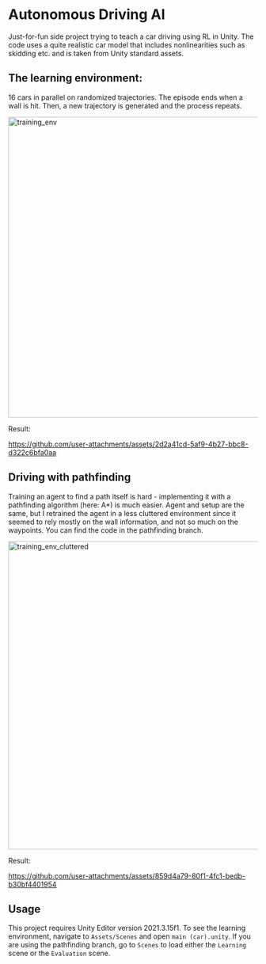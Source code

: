 # Autonomous Driving AI

Just-for-fun side project trying to teach a car driving using RL in Unity. The code uses a quite realistic car model that includes nonlinearities such as skidding etc. and is taken from Unity standard assets.

## The learning environment: 

16 cars in parallel on randomized trajectories. The episode ends when a wall is hit. Then, a new trajectory is generated and the process repeats.

<img width="619" height="608" alt="training_env" src="https://github.com/user-attachments/assets/bd0d9b23-e2c9-4b98-a930-973cab240a44" />

Result:

https://github.com/user-attachments/assets/2d2a41cd-5af9-4b27-bbc8-d322c6bfa0aa


## Driving with pathfinding

Training an agent to find a path itself is hard - implementing it with a pathfinding algorithm (here: A*) is much easier. Agent and setup are the same, but I retrained the agent in a less cluttered environment since it seemed to rely mostly on the wall information, and not so much on the waypoints. You can find the code in the pathfinding branch.

<img width="619" height="623" alt="training_env_cluttered" src="https://github.com/user-attachments/assets/45e3ffe5-1d6a-4ec2-b9e3-4611d9ba305c" />

Result:

https://github.com/user-attachments/assets/859d4a79-80f1-4fc1-bedb-b30bf4401954

## Usage

This project requires Unity Editor version 2021.3.15f1. To see the learning environment, navigate to `Assets/Scenes` and open `main (car).unity`. If you are using the pathfinding branch, go to `Scenes` to load either the `Learning` scene or the `Evaluation` scene.
